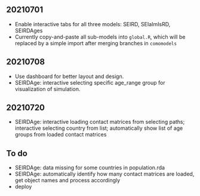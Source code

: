 ## 20210701
* Enable interactive tabs for all three models: SEIRD, SEIaImIsRD, SEIRDAges
* Currently copy-and-paste all sub-models into `global.R`, which will be replaced by a simple import after merging branches in `comomodels`

## 20210708
* Use dashboard for better layout and design.
* SEIRDAge: interactive selecting specific age_range group for visualization of simulation.

## 20210720
* SEIRDAge: interactive loading contact matrices from selecting paths; interactive selecting country from list; automatically show list of age groups from loaded contact matrices

## To do
* SEIRDAge: data missing for some countries in population.rda
* SEIRDAge: automatically identify how many contact matrices are loaded, get object names and process accordingly
* deploy
